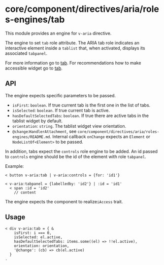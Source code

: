 # core/component/directives/aria/roles-engines/tab

This module provides an engine for `v-aria` directive.

The engine to set `tab` role attribute.
The ARIA tab role indicates an interactive element inside a `tablist` that, when activated, displays its associated `tabpanel`.

For more information go to [tab](`https://developer.mozilla.org/en-US/docs/Web/Accessibility/ARIA/Roles/tab_role`).
For recommendations how to make accessible widget go to [tab](`https://www.w3.org/WAI/ARIA/apg/patterns/tabpanel/`).

## API

The engine expects specific parameters to be passed.
- `isFirst`: `boolean`.
If true current tab is the first one in the list of tabs.
- `isSelected`: `boolean`.
If true current tab is active.
- `hasDefaultSelectedTabs`: `boolean`.
If true there are active tabs in the tablist widget by default.
- `orientation`: `string`.
The tablist widget view orientation.
- `@change`:`HandlerAttachment`, see `core/component/directives/aria/roles-engines/README.md`.
Internal callback `onChange` expects an `Element` or `NodeListOf<Element>` to be passed.

In addition, tabs expect the `controls` role engine to be added. An id passed to `controls` engine should be the id of the element with role `tabpanel`.

Example:
```
< button v-aria:tab | v-aria:controls = {for: 'id1'}

< v-aria:tabpanel = {labelledby: 'id2'} | :id = 'id1'
  < span :id = 'id2'
    // content
```

The engine expects the component to realize`iAccess` trait.

## Usage

```
< div v-aria:tab = { &
    isFirst: i === 0,
    isSelected: el.active,
    hasDefaultSelectedTabs: items.some((el) => !!el.active),
    orientation: orientation,
    '@change': (cb) => cb(el.active)
  }
.
```
